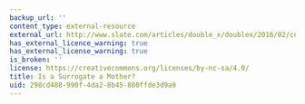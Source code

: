 ```yaml
---
backup_url: ''
content_type: external-resource
external_url: http://www.slate.com/articles/double_x/doublex/2016/02/custody_case_over_triplets_in_california_raises_questions_about_surrogacy.html?wpsrc=kwfacebookdt&kwp_0=106037&kwp_4=516441&kwp_1=278528
has_external_licence_warning: true
has_external_license_warning: true
is_broken: ''
license: https://creativecommons.org/licenses/by-nc-sa/4.0/
title: Is a Surrogate a Mother?
uid: 298cd488-990f-4da2-8b45-880ffde3d9a9
---
```

